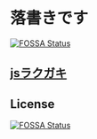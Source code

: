 # 落書きです
[![FOSSA Status](https://app.fossa.io/api/projects/git%2Bhttps%3A%2F%2Fgithub.com%2Fshiv3%2Frakugaki.svg?type=shield)](https://app.fossa.io/projects/git%2Bhttps%3A%2F%2Fgithub.com%2Fshiv3%2Frakugaki?ref=badge_shield)


## [jsラクガキ](https://shiv3.github.io/rakugaki/)

## License
[![FOSSA Status](https://app.fossa.io/api/projects/git%2Bhttps%3A%2F%2Fgithub.com%2Fshiv3%2Frakugaki.svg?type=large)](https://app.fossa.io/projects/git%2Bhttps%3A%2F%2Fgithub.com%2Fshiv3%2Frakugaki?ref=badge_large)
